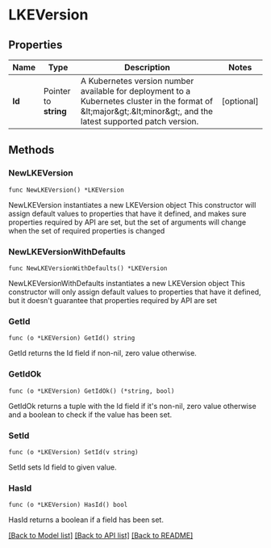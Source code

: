# LKEVersion

## Properties

Name | Type | Description | Notes
------------ | ------------- | ------------- | -------------
**Id** | Pointer to **string** | A Kubernetes version number available for deployment to a Kubernetes cluster in the format of &amp;lt;major&amp;gt;.&amp;lt;minor&amp;gt;, and the latest supported patch version.  | [optional] 

## Methods

### NewLKEVersion

`func NewLKEVersion() *LKEVersion`

NewLKEVersion instantiates a new LKEVersion object
This constructor will assign default values to properties that have it defined,
and makes sure properties required by API are set, but the set of arguments
will change when the set of required properties is changed

### NewLKEVersionWithDefaults

`func NewLKEVersionWithDefaults() *LKEVersion`

NewLKEVersionWithDefaults instantiates a new LKEVersion object
This constructor will only assign default values to properties that have it defined,
but it doesn't guarantee that properties required by API are set

### GetId

`func (o *LKEVersion) GetId() string`

GetId returns the Id field if non-nil, zero value otherwise.

### GetIdOk

`func (o *LKEVersion) GetIdOk() (*string, bool)`

GetIdOk returns a tuple with the Id field if it's non-nil, zero value otherwise
and a boolean to check if the value has been set.

### SetId

`func (o *LKEVersion) SetId(v string)`

SetId sets Id field to given value.

### HasId

`func (o *LKEVersion) HasId() bool`

HasId returns a boolean if a field has been set.


[[Back to Model list]](../README.md#documentation-for-models) [[Back to API list]](../README.md#documentation-for-api-endpoints) [[Back to README]](../README.md)


